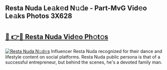 ## Resta Nuda Le𝚊k𝚎d N𝚞𝚍e - Part-MvG Vid𝚎o Le𝚊ks Photos 3X628

# <h2><a href="http://fbc7zz.evod.top/?m=Resta+Nuda">🔗 👉🔴 Resta Nuda Vid𝚎o Ph𝚘t𝚘s</a></h2>

[![Resta Nuda N𝚞d𝚎s](https://i.imgur.com/8V9OHl7.gif)](http://fbc7zz.evod.top/?m=Resta+Nuda)
Influencer Resta Nuda recognized for their dance and lifestyle content on social platforms. Resta Nuda public persona is that of a successful entrepreneur, but behind the scenes, he's a devoted family man. 
